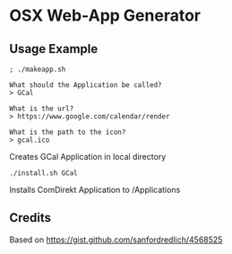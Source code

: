 # OSX Web-App Generator

## Usage Example

```
; ./makeapp.sh

What should the Application be called?
> GCal

What is the url?
> https://www.google.com/calendar/render

What is the path to the icon?
> gcal.ico
```

Creates GCal Application in local directory

```
./install.sh GCal
```
Installs ComDirekt Application to /Applications

## Credits

Based on https://gist.github.com/sanfordredlich/4568525
